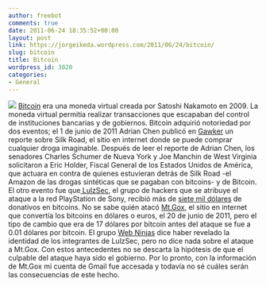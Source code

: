 ```yaml
---
author: freebot
comments: true
date: 2011-06-24 18:35:52+00:00
layout: post
link: https://jorgeikeda.wordpress.com/2011/06/24/bitcoin/
slug: bitcoin
title: Bitcoin
wordpress_id: 3020
categories:
- General
---
```


[![](http://www.jorgeikeda.com/wordpress/wp-content/uploads/2011/06/Mt_Gox_exchange_Bitcoin_vs_USD_for_2010-10-01_to_2011-06-06-300x107.png)](http://www.jorgeikeda.com/wordpress/wp-content/uploads/2011/06/Mt_Gox_exchange_Bitcoin_vs_USD_for_2010-10-01_to_2011-06-06.png)
[Bitcoin](http://www.bitcoin.org/) era una moneda virtual creada por Satoshi Nakamoto en 2009. La moneda virtual permitía realizar transacciones que escapaban del control de instituciones bancarias y de gobiernos.
Bitcoin adquirió notoriedad por dos eventos; el 1 de junio de 2011  Adrian Chen publicó en [Gawker](http://gawker.com/5805928/the-underground-website-where-you-can-buy-any-drug-imaginable) un reporte sobre Silk Road, el sitio en internet donde se puede comprar cualquier droga imaginable. Después de leer el reporte de Adrian Chen, los senadores Charles Schumer de Nueva York y Joe Manchin de West Virginia solicitaron a Eric Holder, Fiscal General de los Estados Unidos de América, que actuara en contra de quienes estuvieran detrás de Silk Road -el Amazon de las drogas sintéticas que se pagaban con bitcoins- y de Bitcoin.
El otro evento fue que[ LulzSec](http://twitter.com/#!/lulzsec), el grupo de hackers que se atribuye el ataque a la red PlayStation de Sony, recibió más de [siete mil dólares](http://blogs.forbes.com/parmyolson/2011/06/06/lulzsec-hackers-posts-sony-dev-source-code-get-7k-donation/) de donativos en bitcoins.
No se sabe quién atacó [Mt.Gox](https://support.mtgox.com/entries/20208066-huge-bitcoin-sell-off-due-to-a-compromised-account-rollback), el sitio en internet que convertía los bitcoins en dólares o euros, el 20 de junio de 2011, pero el tipo de cambio que era de 17 dólares por bitcoin antes del ataque se fue a 0.01  dólares por bitcoin.
El grupo [Web Ninjas](http://www.lulzsecexposed.blogspot.com/) dice haber revelado la identidad de los integrantes de LulzSec, pero no dice nada sobre el ataque a Mt.Gox. Con estos antecedentes no se descarta la hipótesis de que el culpable del ataque haya sido el gobierno.
Por lo pronto, con la información de Mt.Gox mi cuenta de Gmail fue accesada y todavía no sé cuáles serán las consecuencias de este hecho.

